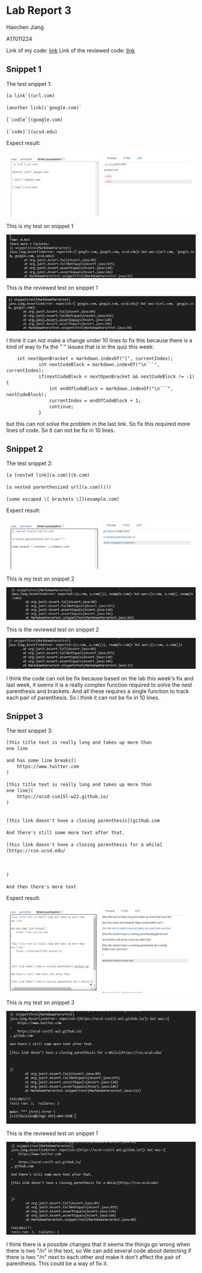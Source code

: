 # Lab Report 3

Haochen Jiang

A17011224

Link of my code: [link](https://github.com/incisors/cse15l-lab-reports/tree/main/wk8)
Link of the reviewed code: [link](https://github.com/incisors/leo-markdownparse/blob/main/MarkdownParse.java)
## Snippet 1

The test snippet 1:
```
[a link`](url.com)

[another link](`google.com)`

[`cod[e`](google.com)

[`code]`](ucsd.edu)
```

Expect result:

![pic](expect-1.png)



This is my test on snippet 1

![pic](my-test1.png)



This is the reviewed test on snippet 1

![pic](leo-test1.png)


I think it can not make a change under 10 lines to fix this because 
there is a kind of way to fix the "`" issues that is in the quiz this week:

```
    int nextOpenBracket = markdown.indexOf("[", currentIndex);
            int nextCodeBlock = markdown.indexOf("\n```", currentIndex);
            if(nextCodeBlock < nextOpenBracket && nextCodeBlock != -1) {
                int endOfCodeBlock = markdown.indexOf("\n```", nextCodeBlock);
                currentIndex = endOfCodeBlock + 1;
                continue;
            }
```

but this can not solve the problem in the last link. So fix this required more 
lines of code. So it can not be fix in 10 lines.

## Snippet 2

The test snippet 2:

```
[a [nested link](a.com)](b.com)

[a nested parenthesized url](a.com(()))

[some escaped \[ brackets \]](example.com)
```

Expect result:

![pic](expect-2.png)



This is my test on snippet 2

![pic](my-test2.png)



This is the reviewed test on snippet 2

![pic](leo-test2.png)



I think the code can not be fix because based on the lab this week's fix 
and last week, it seems it is a really complex function required to solve
the nest parenthesis and brackets. And all these requires a single function
to track each pair of parenthesis. So i think it can not be fix in 10 lines.



## Snippet 3

The test snippet 3:

```
[this title text is really long and takes up more than 
one line

and has some line breaks](
    https://www.twitter.com
)

[this title text is really long and takes up more than 
one line](
    https://ucsd-cse15l-w22.github.io/
)


[this link doesn't have a closing parenthesis](github.com

And there's still some more text after that.

[this link doesn't have a closing parenthesis for a while](https://cse.ucsd.edu/



)

And then there's more text
```

Expect result:

![pic](expect-3.png)



This is my test on snippet 3

![pic](my-test3.png)



This is the reviewed test on snippet 1

![pic](leo-test3.png)

I think there is a possible changes that it seems the things go wrong
when there is two "/n" in the text, so We can add several code about 
detecting if there is two "/n" next to each other and make it don't 
affect the pair of parenthesis. This could be a way of fix it.